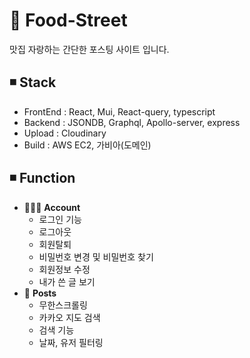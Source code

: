 # 🍔 Food-Street
맛집 자랑하는 간단한 포스팅 사이트 입니다.

## ◾ Stack
- FrontEnd : React, Mui, React-query, typescript
- Backend : JSONDB, Graphql, Apollo-server, express
- Upload : Cloudinary
- Build : AWS EC2, 가비아(도메인)
## ◾ Function

- 👩🏻‍💻  **Account** 
  - 로그인 기능
  - 로그아웃
  - 회원탈퇴
  - 비밀번호 변경 및 비밀번호 찾기
  - 회원정보 수정
  - 내가 쓴 글 보기
- 🥯 **Posts**
  - 무한스크롤링
  - 카카오 지도 검색
  - 검색 기능
  - 날짜, 유저 필터링
